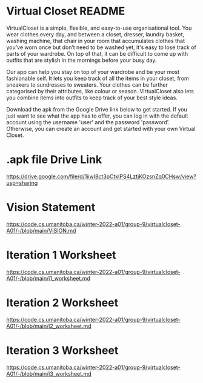 # Virtual Closet README
VirtualCloset is a simple, flexible, and easy-to-use organisational tool. You wear clothes every day, and between a closet, dresser, laundry basket, washing machine, that chair in your room that accumulates clothes that you’ve worn once but don’t need to be washed yet, it's easy to lose track of parts of your wardrobe. On top of that, it can be difficult to come up with outfits that are stylish in the mornings before your busy day.

Our app can help you stay on top of your wardrobe and be your most fashionable self. It lets you keep track of all the items in your closet, from sneakers to sundresses to sweaters. Your clothes can be further categorised by their attributes, like colour or season. VirtualCloset also lets you combine items into outfits to keep track of your best style ideas.

Download the apk from the Google Drive link below to get started. If you just want to see what the app has to offer, you can log in with the default account using the username 'user' and the password 'password'. Otherwise, you can create an account and get started with your own Virtual Closet.

# .apk file Drive Link
https://drive.google.com/file/d/1iiwI8ct3pCtkIPS4LztjKOzsnZq0CHsw/view?usp=sharing

# Vision Statement
https://code.cs.umanitoba.ca/winter-2022-a01/group-9/virtualcloset-A01/-/blob/main/VISION.md

# Iteration 1 Worksheet
https://code.cs.umanitoba.ca/winter-2022-a01/group-9/virtualcloset-A01/-/blob/main/i1_worksheet.md

# Iteration 2 Worksheet
https://code.cs.umanitoba.ca/winter-2022-a01/group-9/virtualcloset-A01/-/blob/main/i2_worksheet.md

# Iteration 3 Worksheet
https://code.cs.umanitoba.ca/winter-2022-a01/group-9/virtualcloset-A01/-/blob/main/i3_worksheet.md

